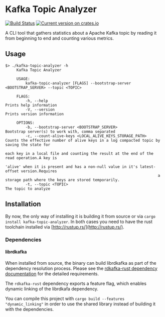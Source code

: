 # Kafka Topic Analyzer

[![Build Status](https://travis-ci.org/xenji/kafka-topic-analyzer.svg?branch=master)](https://travis-ci.org/xenji/kafka-topic-analyzer)
[![Current version on crates.io](https://img.shields.io/crates/v/kafka-topic-analyzer.svg)](https://crates.io/crates/kafka-topic-analyzer)

A CLI tool that gathers statistics about a Apache Kafka topic by reading
it from beginning to end and counting various metrics.

## Usage
    $> ./kafka-topic-analyzer -h
         Kafka Topic Analyzer

         USAGE:
             kafka-topic-analyzer [FLAGS] --bootstrap-server <BOOTSTRAP_SERVER> --topic <TOPIC>

         FLAGS:
             -h, --help                                                 Prints help information
             -V, --version                                              Prints version information

         OPTIONS:
             -b, --bootstrap-server <BOOTSTRAP_SERVER>                  Bootstrap server(s) to work with, comma separated
             -c, --count-alive-keys <LOCAL_ALIVE_KEYS_STORAGE_PATH>     Counts the effective number of alive keys in a log compacted topic by saving the state for
                                                                        each key in a local file and counting the result at the end of the read operation.A key is
                                                                        'alive' when it is present and has a non-null value in it's latest-offset version.Requires
                                                                        a storage path where the keys are stored temporarily.
             -t, --topic <TOPIC>                                        The topic to analyze


## Installation

By now, the only way of installing it is building it from source or
via `cargo install kafka-topic-analyzer`. In both cases you need to
have the rust toolchain installed via [http://rustup.rs/](http://rustup.rs/).

### Dependencies

#### librdkafka
When installed from source, the binary can build librdkafka as part of the
dependency resolution process. Please see the [rdkafka-rust dependency documentation](https://github.com/fede1024/rust-rdkafka/#installation)
for the detailed requirements.

The `rdkafka-rust` dependency exports a feature flag, which enables
dynamic linking of the librdkafa dependency.

You can compile this project with `cargo build --features "dynamic_linking"`
in order to use the shared library instead of building it with the dependencies.
